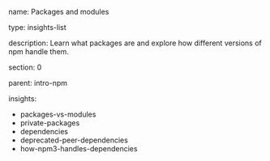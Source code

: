 name: Packages and modules

type: insights-list

description: Learn what packages are and explore how different versions of npm handle them.

section: 0

parent: intro-npm

insights:
  - packages-vs-modules
  - private-packages
  - dependencies
  - deprecated-peer-dependencies
  - how-npm3-handles-dependencies
